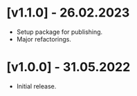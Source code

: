 # [v1.1.0] - 26.02.2023

- Setup package for publishing.
- Major refactorings.

# [v1.0.0] - 31.05.2022

- Initial release.